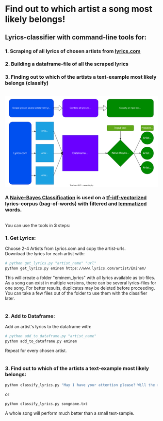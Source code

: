 # Find out to which artist a song most likely belongs!
## Lyrics-classifier with command-line tools for: 
### 1. Scraping of all lyrics of chosen artists from [lyrics.com](https://www.lyrics.com)
### 2. Building a dataframe-file of all the scraped lyrics
### 3. Finding out to which of the artists a text-example most likely belongs (classify)
\
![diagram](./img/lyrics_classifier.svg)

### A [Naive-Bayes Classification](https://scikit-learn.org/stable/modules/generated/sklearn.naive_bayes.MultinomialNB.html) is used on a [tf-idf-vectorized](https://scikit-learn.org/stable/modules/generated/sklearn.feature_extraction.text.TfidfVectorizer.html) lyrics-corpus (bag-of-words) with filtered and [lemmatized](https://www.nltk.org/_modules/nltk/stem/wordnet.html) words.
\
You can use the tools in __3__ steps:

### 1. Get Lyrics:
Choose 2-4 Artists from Lyrics.com and copy the artist-urls.\
Download the lyrics for each artist with:
```bash
# python get_lyrics.py "artist_name" "url"
python get_lyrics.py eminem https://www.lyrics.com/artist/Eminem/
```
This will create a folder "eminem_lyrics" with all lyrics available as txt-files. As a song can exist in multiple versions, there can be several lyrics-files for one song. For better results, duplicates may be deleted before proceeding. 
You can take a few files out of the folder to use them with the classifier later.
\
&nbsp;
### 2. Add to Dataframe:
Add an artist's lyrics to the dataframe with:
```bash
# python add_to_dataframe.py "artist_name"
python add_to_dataframe.py eminem
```
Repeat for every chosen artist.
\
&nbsp;
### 3. Find out to which of the artists a text-example most likely belongs:
```bash
python classify_lyrics.py "May I have your attention please? Will the real Slim Shady please stand up?"
```
or
```bash
python classify_lyrics.py songname.txt
```
A whole song will perform much better than a small text-sample.
